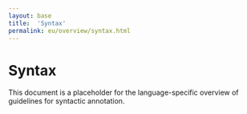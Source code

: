 ```yaml
---
layout: base
title:  'Syntax'
permalink: eu/overview/syntax.html
---
```


# Syntax

This document is a placeholder for the language-specific overview of
guidelines for syntactic annotation.
